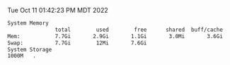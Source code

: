 Tue Oct 11 01:42:23 PM MDT 2022
```bash
System Memory
               total        used        free      shared  buff/cache   available
Mem:           7.7Gi       2.9Gi       1.1Gi       3.0Mi       3.6Gi       4.3Gi
Swap:          7.7Gi        12Mi       7.6Gi
System Storage
1000M	.
```
```bash
